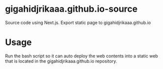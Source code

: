 # gigahidjrikaaa.github.io-source
 Source code using Next.js. Export static page to gigahidjrikaaa.github.io

# Usage
Run the bash script so it can auto deploy the web contents into a static web that is located in the gigahidjrikaaa.github.io repository.